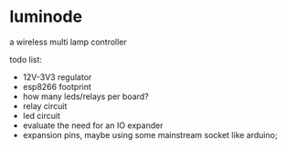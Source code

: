 # luminode
a wireless multi lamp controller

todo list:

  - 12V-3V3 regulator
  - esp8266 footprint
  - how many leds/relays per board?
  - relay circuit
  - led circuit
  - evaluate the need for an IO expander
  - expansion pins, maybe using some mainstream socket like arduino;
  
